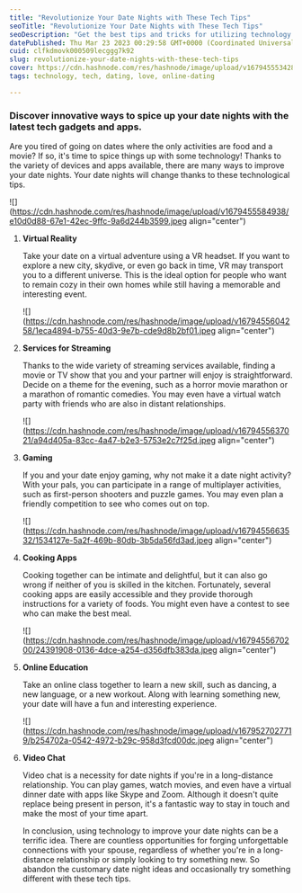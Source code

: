 ```yaml
---
title: "Revolutionize Your Date Nights with These Tech Tips"
seoTitle: "Revolutionize Your Date Nights with These Tech Tips"
seoDescription: "Get the best tips and tricks for utilizing technology to improve your date nights and reinvigorate your relationship."
datePublished: Thu Mar 23 2023 00:29:58 GMT+0000 (Coordinated Universal Time)
cuid: clfkdmovk000509lecggg7k92
slug: revolutionize-your-date-nights-with-these-tech-tips
cover: https://cdn.hashnode.com/res/hashnode/image/upload/v1679455534289/11f6bcb3-c08c-4be6-b1a1-2bb4ce5d366b.jpeg
tags: technology, tech, dating, love, online-dating

---
```


### Discover innovative ways to spice up your date nights with the latest tech gadgets and apps.

Are you tired of going on dates where the only activities are food and a movie? If so, it's time to spice things up with some technology! Thanks to the variety of devices and apps available, there are many ways to improve your date nights. Your date nights will change thanks to these technological tips.

![](https://cdn.hashnode.com/res/hashnode/image/upload/v1679455584938/e10d0d88-67e1-42ec-9ffc-9a6d244b3599.jpeg align="center")

1. **Virtual Reality**
    
    Take your date on a virtual adventure using a VR headset. If you want to explore a new city, skydive, or even go back in time, VR may transport you to a different universe. This is the ideal option for people who want to remain cozy in their own homes while still having a memorable and interesting event.
    
    ![](https://cdn.hashnode.com/res/hashnode/image/upload/v1679455604258/1eca4894-b755-40d3-9e7b-cde9d8b2bf01.jpeg align="center")
    
2. **Services for Streaming**
    
    Thanks to the wide variety of streaming services available, finding a movie or TV show that you and your partner will enjoy is straightforward. Decide on a theme for the evening, such as a horror movie marathon or a marathon of romantic comedies. You may even have a virtual watch party with friends who are also in distant relationships.
    
    ![](https://cdn.hashnode.com/res/hashnode/image/upload/v1679455637021/a94d405a-83cc-4a47-b2e3-5753e2c7f25d.jpeg align="center")
    
3. **Gaming**
    
    If you and your date enjoy gaming, why not make it a date night activity? With your pals, you can participate in a range of multiplayer activities, such as first-person shooters and puzzle games. You may even plan a friendly competition to see who comes out on top.
    
    ![](https://cdn.hashnode.com/res/hashnode/image/upload/v1679455663532/1534127e-5a2f-469b-80db-3b5da56fd3ad.jpeg align="center")
    
4. **Cooking Apps**
    
    Cooking together can be intimate and delightful, but it can also go wrong if neither of you is skilled in the kitchen. Fortunately, several cooking apps are easily accessible and they provide thorough instructions for a variety of foods. You might even have a contest to see who can make the best meal.
    
    ![](https://cdn.hashnode.com/res/hashnode/image/upload/v1679455670200/24391908-0136-4dce-a254-d356dfb383da.jpeg align="center")
    
5. **Online Education**
    
    Take an online class together to learn a new skill, such as dancing, a new language, or a new workout. Along with learning something new, your date will have a fun and interesting experience.
    
    ![](https://cdn.hashnode.com/res/hashnode/image/upload/v1679527027719/b254702a-0542-4972-b29c-958d3fcd00dc.jpeg align="center")
    
6. **Video Chat**
    
    Video chat is a necessity for date nights if you're in a long-distance relationship. You can play games, watch movies, and even have a virtual dinner date with apps like Skype and Zoom. Although it doesn't quite replace being present in person, it's a fantastic way to stay in touch and make the most of your time apart.
    
    In conclusion, using technology to improve your date nights can be a terrific idea. There are countless opportunities for forging unforgettable connections with your spouse, regardless of whether you're in a long-distance relationship or simply looking to try something new. So abandon the customary date night ideas and occasionally try something different with these tech tips.